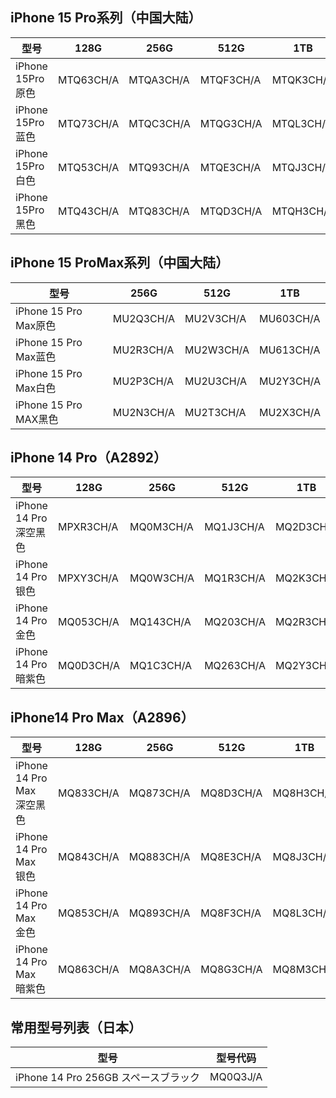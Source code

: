 ## iPhone 15 Pro系列（中国大陆）

| 型号              | 128G      | 256G      | 	512G     | 1TB       |
|-----------------|-----------|-----------|-----------|-----------|
| iPhone 15Pro 原色 | MTQ63CH/A | MTQA3CH/A | MTQF3CH/A | MTQK3CH/A |
| iPhone 15Pro 蓝色 | MTQ73CH/A | MTQC3CH/A | MTQG3CH/A | MTQL3CH/A |
| iPhone 15Pro 白色 | MTQ53CH/A | MTQ93CH/A | MTQE3CH/A | MTQJ3CH/A |
| iPhone 15Pro 黑色 | MTQ43CH/A | MTQ83CH/A | MTQD3CH/A | MTQH3CH/A |

## iPhone 15 ProMax系列（中国大陆）

| 型号                  | 256G      | 512G      | 1TB       |
|---------------------|-----------|-----------|-----------|
| iPhone 15 Pro Max原色 | MU2Q3CH/A | MU2V3CH/A | MU603CH/A |
| iPhone 15 Pro Max蓝色 | MU2R3CH/A | MU2W3CH/A | MU613CH/A |
| iPhone 15 Pro Max白色 | MU2P3CH/A | MU2U3CH/A | MU2Y3CH/A | 
| iPhone 15 Pro MAX黑色 | MU2N3CH/A | MU2T3CH/A | MU2X3CH/A |

## iPhone 14 Pro（A2892）

| 型号                 | 128G      | 256G      | 512G      | 1TB       |
|--------------------|-----------|-----------|-----------|-----------|
| iPhone 14 Pro 深空黑色 | MPXR3CH/A | MQ0M3CH/A | MQ1J3CH/A | MQ2D3CH/A |
| iPhone 14 Pro 银色   | MPXY3CH/A | MQ0W3CH/A | MQ1R3CH/A | MQ2K3CH/A |
| iPhone 14 Pro 金色   | MQ053CH/A | MQ143CH/A | MQ203CH/A | MQ2R3CH/A |
| iPhone 14 Pro 暗紫色  | MQ0D3CH/A | MQ1C3CH/A | MQ263CH/A | MQ2Y3CH/A |

## iPhone14 Pro Max（A2896）

| 型号                     | 128G      | 256G      | 512G      | 1TB       |
|------------------------|-----------|-----------|-----------|-----------|
| iPhone 14 Pro Max 深空黑色 | MQ833CH/A | MQ873CH/A | MQ8D3CH/A | MQ8H3CH/A |
| iPhone 14 Pro Max 银色   | MQ843CH/A | MQ883CH/A | MQ8E3CH/A | MQ8J3CH/A |
| iPhone 14 Pro Max 金色   | MQ853CH/A | MQ893CH/A | MQ8F3CH/A | MQ8L3CH/A |
| iPhone 14 Pro Max 暗紫色  | MQ863CH/A | MQ8A3CH/A | MQ8G3CH/A | MQ8M3CH/A |

## 常用型号列表（日本）

| 型号                           | 型号代码     |
|------------------------------|----------|
| iPhone 14 Pro 256GB スペースブラック | MQ0Q3J/A |



